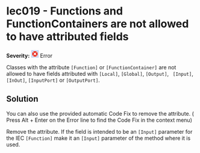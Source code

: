 # Iec019 - Functions and FunctionContainers are not allowed to have attributed fields

**Severity:** ![Error](../images/Error.png) Error

Classes with the attribute `[Function]` or `[FunctionContainer]` are not allowed to have fields attributed with `[Local]`, `[Global]`, `[Output]`, ` [Input]`, `[InOut]`, `[InputPort]` or `[OutputPort]`.


## Solution

You can also use the provided automatic Code Fix to remove the attribute. ( Press Alt + Enter on the Error line to find the Code Fix in the context menu) 


Remove the attribute. If the field is intended to be an `[Input]` parameter for the IEC `[Function]` make it an `[Input]` parameter of the method where it is used.
